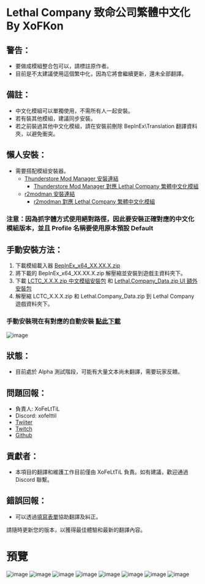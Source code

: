 # Lethal Company 致命公司繁體中文化 By XoFKon

## **警告：**
- 要做成模組整合包可以，請標註原作者。
- 目前是不太建議使用這個繁中化，因為它將會繼續更新，還未全部翻譯。

## **備註：**
- 中文化模組可以單獨使用，不需所有人一起安裝。
- 若有裝其他模組，建議同步安裝。
- 若之前裝過其他中文化模組，請在安裝前刪除 BepInEx\Translation 翻譯資料夾，以避免衝突。

## **懶人安裝：**
- 需要搭配模組安裝器。
  - [Thunderstore Mod Manager 安裝連結](https://www.overwolf.com/app/Thunderstore-Thunderstore_Mod_Manager)
    - [Thunderstore Mod Manager 對應 Lethal Company 繁體中文化模組](https://thunderstore.io/c/lethal-company/p/XoFKon/Lethal_Company_Traditional_Chinese_Localization/)
  - [r2modman 安裝連結](https://thunderstore.io/package/ebkr/r2modman/)
    - [r2modman 對應 Lethal Company 繁體中文化模組](https://thunderstore.io/c/lethal-company/p/XoFKon/Lethal_Company_Traditional_Chinese_Localization/)

### 注意：因為抓字體方式使用**絕對路徑**，因此要安裝正確對應的中文化模組版本，**__並且 Profile 名稱要使用原本預設 Default__**

## **手動安裝方法：**
1. 下載模組載入器 [BepInEx_x64_XX.XX.X.zip](https://github.com/BepInEx/BepInEx/releases/latest) 
2. 將下載的 BepInEx_x64_XX.XX.X.zip 解壓縮並安裝到遊戲主資料夾下。
3. 下載 [LCTC_X.X.X.zip 中文模組安裝包](https://github.com/XoF-eLtTiL/Lethal_Company_Traditional_Chinese_Localization/releases/latest) 和 [Lethal.Company_Data.zip UI 額外安裝包](https://github.com/XoF-eLtTiL/Lethal_Company_Traditional_Chinese_Localization/releases/download/1.1.7/Lethal.Company_Data.zip)
4. 解壓縮 LCTC_X.X.X.zip 和 Lethal.Company_Data.zip 到 Lethal Company 遊戲資料夾下。

### 手動安裝現在有對應的自動安裝 [點此下載](https://github.com/XoF-eLtTiL/Lethal_Company_Traditional_Chinese_Localization/releases/download/1.1.7/LCTC.exe)

![image](https://truth.bahamut.com.tw/s01/202312/08d601fe64c5ca8de3ae29f95a476172.PNG)

## **狀態：**
- 目前處於 Alpha 測試階段，可能有大量文本尚未翻譯，需要玩家反饋。

## **問題回報：**
- 負責人: XoFeLtTiL
- Discord: xofelttil
- [Twiiter](https://www.twitch.tv/xofkon)
- [Twitch](https://twitter.com/XoF_eLtTiL)
- [Github](https://github.com/XoF-eLtTiL)

## **貢獻者：**
- 本項目的翻譯和維護工作目前僅由 XoFeLtTiL 負責。如有建議，歡迎通過 Discord 聯繫。

## **錯誤回報：**
- 可以透過[填寫表單](https://docs.google.com/forms/d/e/1FAIpQLScSK-KYCY60u2rfJnsGh68rE7QvVuDsz5H1Qxt4bIMs2x5BGg/viewform?usp=sf_link)協助翻譯及糾正。

請隨時更新您的版本，以獲得最佳體驗和最新的翻譯內容。

# 預覽
![image](https://truth.bahamut.com.tw/s01/202312/cffd10f4ac1e7d73f95a67f6549c7abd.JPG)
![image](https://truth.bahamut.com.tw/s01/202312/85762961298578caf8abe0d7523accdf.PNG)
![image](https://truth.bahamut.com.tw/s01/202312/6bdc095a97f3c580db57f2f0598265ac.JPG)
![image](https://truth.bahamut.com.tw/s01/202312/90f3a7e4233735ce14ad80620f347016.JPG)
![image](https://truth.bahamut.com.tw/s01/202312/a2884d874e4ff76f8ce8ab3e6371f99c.JPG)
![image](https://truth.bahamut.com.tw/s01/202312/b84e490b405107d50929434df282fe70.JPG)
![image](https://truth.bahamut.com.tw/s01/202312/423de9be8b7929b695d3c3fae4224096.JPG)
![image](https://truth.bahamut.com.tw/s01/202312/c44ccccac1656c71b4aa408ec6921865.JPG)
